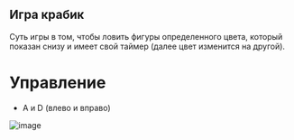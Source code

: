 ## Игра крабик
Суть игры в том, чтобы ловить фигуры определенного цвета, который показан снизу и имеет свой таймер (далее цвет изменится на другой).

# Управление
- A и D (влево и вправо)

![image](https://github.com/user-attachments/assets/a1c59dac-0148-4a5a-b139-fb5e59876744)

